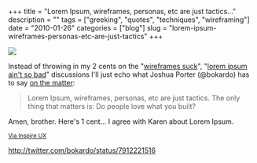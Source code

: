+++
title = "Lorem Ipsum, wireframes, personas, etc are just tactics..."
description = ""
tags = ["greeking", "quotes", "techniques", "wireframing"]
date = "2010-01-26"
categories = ["blog"]
slug = "lorem-ipsum-wireframes-personas-etc-are-just-tactics"
+++



  <div class="notebook-screenshot"><a href="http://twitter.com/bokardo/status/7912221516"><img id='bluga-thumbnail-2285' class='bluga-thumbnail large' src='http://media.konigi.com/bluga/
wt4b5f6af40c7de_large.jpg'/></a></div><p>Instead of throwing in my 2 cents on the &quot;<a href="http://www.eleganthack.com/?p=2830">wireframes suck</a>&quot;, &quot;<a href="http://karenmcgrane.com/2010/01/10/in-defense-of-lorem-ipsum/">lorem ipsum ain't so bad</a>&quot; discussions I'll just echo what Joshua Porter (@bokardo) has to say <a href="http://twitter.com/bokardo/status/7912221516">on the matter</a>:</p>

<p><blockquote>Lorem Ipsum, wireframes, personas, etc are just tactics. The only thing that matters is: Do people love what you built?</blockquote></p>

<p>Amen, brother. Here's 1 cent... I agree with Karen about Lorem Ipsum.</p>

<p><small><a href="http://www.inspireux.com/2010/01/23/the-only-thing-that-matters-is-do-people-love-what-you-built/">Via Inspire UX</a></small></p>

    
  <a href="http://twitter.com/bokardo/status/7912221516">http://twitter.com/bokardo/status/7912221516</a>
